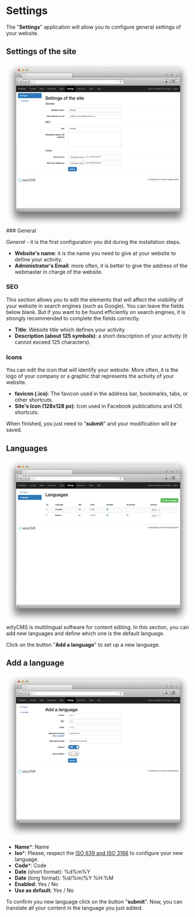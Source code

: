# Settings

The "**Settings**" application will allow you to configure general settings of your website.

## Settings of the site

![](settings-01.png)
### General

*General* - it is the first configuration you did during the installation steps.

* **Website's name**: it is the name you need to give at your website to define your activity.
* **Administrator's Email**: more often, it is better to give the address of the webmaster in charge of the website.

### SEO

This section allows you to edit the elements that will affect the visibility of your website in search engines (such as Google). You can leave the fields below blank. But if you want to be found efficiently on search engines, it is strongly recommended to complete the fields correctly.

* **Title**: Website title which defines your activity
* **Description (about 125 symbols)**: a short description of your activity (it cannot exceed 125 characters).

### Icons

You can edit the icon that will identify your website. More often, it is the logo of your company or a graphic that represents the activity of your website.

* **favicon (.ico)**: The favicon used in the address bar, bookmarks, tabs, or other shortcuts.
* **Site's Icon (128x128 px)**: Icon used in Facebook publications and iOS shortcuts. 

When finished, you just need to "**submit**" and your modification will be saved. 

## Languages

![](settings-02.png)
wityCMS is multilingual software for content editing. 
In this section, you can add new languages and define which one is the default language.

Click on the button "**Add a language**" to set up a new language.

## Add a language

![](settings-03.png)

* **Name***:  Name
* **Iso***: Please, respect the [ISO 639 and ISO 3166](http://www.localeplanet.com/icu/) to configure your new language.
* **Code***: Code
* **Date** (short format): %d%m%Y
* **Date** (long format): %d/%m/%Y %H:%M
* **Enabled**: Yes / No
* **Use as default**: Yes / No

To confirm you new language click on the button "**submit**".
Now, you can translate all your content in the language you just added.
